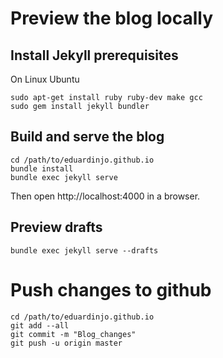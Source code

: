 # Preview the blog locally
## Install Jekyll prerequisites
On Linux Ubuntu
```
sudo apt-get install ruby ruby-dev make gcc
sudo gem install jekyll bundler
```

## Build and serve the blog
```
cd /path/to/eduardinjo.github.io
bundle install
bundle exec jekyll serve
```

Then open http://localhost:4000 in a browser.

## Preview drafts
```
bundle exec jekyll serve --drafts
```

# Push changes to github

```
cd /path/to/eduardinjo.github.io
git add --all
git commit -m "Blog_changes"
git push -u origin master
```
